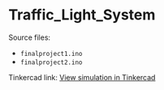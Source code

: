 # Traffic_Light_System
Source files:
- `finalproject1.ino`
- `finalproject2.ino`

Tinkercad link:
[View simulation in Tinkercad](https://www.tinkercad.com/embed/lWo1m3JniUg-finalproject?sharecode=aDmZGjZKIzzrF4Kw-U2oIy2mCID29FZwMutegEWWd0Y)
